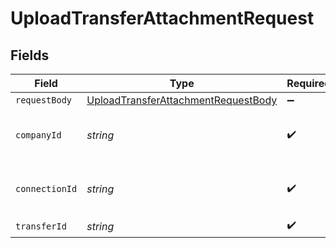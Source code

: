 # UploadTransferAttachmentRequest


## Fields

| Field                                                                                                 | Type                                                                                                  | Required                                                                                              | Description                                                                                           | Example                                                                                               |
| ----------------------------------------------------------------------------------------------------- | ----------------------------------------------------------------------------------------------------- | ----------------------------------------------------------------------------------------------------- | ----------------------------------------------------------------------------------------------------- | ----------------------------------------------------------------------------------------------------- |
| `requestBody`                                                                                         | [UploadTransferAttachmentRequestBody](../../models/operations/uploadtransferattachmentrequestbody.md) | :heavy_minus_sign:                                                                                    | N/A                                                                                                   |                                                                                                       |
| `companyId`                                                                                           | *string*                                                                                              | :heavy_check_mark:                                                                                    | N/A                                                                                                   | 8a210b68-6988-11ed-a1eb-0242ac120002                                                                  |
| `connectionId`                                                                                        | *string*                                                                                              | :heavy_check_mark:                                                                                    | N/A                                                                                                   | 2e9d2c44-f675-40ba-8049-353bfcb5e171                                                                  |
| `transferId`                                                                                          | *string*                                                                                              | :heavy_check_mark:                                                                                    | N/A                                                                                                   |                                                                                                       |